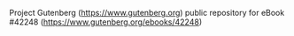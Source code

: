 Project Gutenberg (https://www.gutenberg.org) public repository for eBook #42248 (https://www.gutenberg.org/ebooks/42248)
